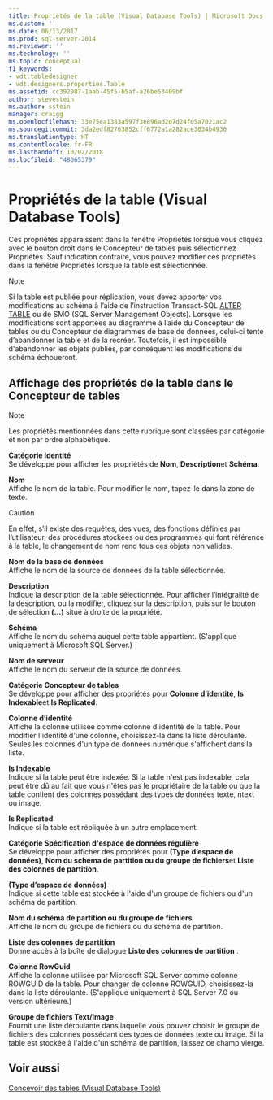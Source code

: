 ```yaml
---
title: Propriétés de la table (Visual Database Tools) | Microsoft Docs
ms.custom: ''
ms.date: 06/13/2017
ms.prod: sql-server-2014
ms.reviewer: ''
ms.technology: ''
ms.topic: conceptual
f1_keywords:
- vdt.tabledesigner
- vdt.designers.properties.Table
ms.assetid: cc392987-1aab-45f5-b5af-a26be53409bf
author: stevestein
ms.author: sstein
manager: craigg
ms.openlocfilehash: 33e75ea1383a597f3e896ad2d7d24f05a7021ac2
ms.sourcegitcommit: 3da2edf82763852cff6772a1a282ace3034b4936
ms.translationtype: HT
ms.contentlocale: fr-FR
ms.lasthandoff: 10/02/2018
ms.locfileid: "48065379"
---
```

# <a name="table-properties-visual-database-tools"></a>Propriétés de la table (Visual Database Tools)
  Ces propriétés apparaissent dans la fenêtre Propriétés lorsque vous cliquez avec le bouton droit dans le Concepteur de tables puis sélectionnez Propriétés. Sauf indication contraire, vous pouvez modifier ces propriétés dans la fenêtre Propriétés lorsque la table est sélectionnée.  
  
> [!NOTE]  
>  Si la table est publiée pour réplication, vous devez apporter vos modifications au schéma à l’aide de l’instruction Transact-SQL [ALTER TABLE](/sql/t-sql/statements/alter-table-transact-sql) ou de SMO (SQL Server Management Objects). Lorsque les modifications sont apportées au diagramme à l’aide du Concepteur de tables ou du Concepteur de diagrammes de base de données, celui-ci tente d’abandonner la table et de la recréer. Toutefois, il est impossible d'abandonner les objets publiés, par conséquent les modifications du schéma échoueront.  
  
## <a name="show-table-properties-in-table-designer"></a>Affichage des propriétés de la table dans le Concepteur de tables  
  
> [!NOTE]  
>  Les propriétés mentionnées dans cette rubrique sont classées par catégorie et non par ordre alphabétique.  
  
 **Catégorie Identité**  
 Se développe pour afficher les propriétés de **Nom**, **Description**et **Schéma**.  
  
 **Nom**  
 Affiche le nom de la table. Pour modifier le nom, tapez-le dans la zone de texte.  
  
> [!CAUTION]  
>  En effet, s’il existe des requêtes, des vues, des fonctions définies par l’utilisateur, des procédures stockées ou des programmes qui font référence à la table, le changement de nom rend tous ces objets non valides.  
  
 **Nom de la base de données**  
 Affiche le nom de la source de données de la table sélectionnée.  
  
 **Description**  
 Indique la description de la table sélectionnée. Pour afficher l’intégralité de la description, ou la modifier, cliquez sur la description, puis sur le bouton de sélection **(...)** situé à droite de la propriété.  
  
 **Schéma**  
 Affiche le nom du schéma auquel cette table appartient. (S'applique uniquement à Microsoft SQL Server.)  
  
 **Nom de serveur**  
 Affiche le nom du serveur de la source de données.  
  
 **Catégorie Concepteur de tables**  
 Se développe pour afficher des propriétés pour **Colonne d’identité**, **Is Indexable**et **Is Replicated**.  
  
 **Colonne d’identité**  
 Affiche la colonne utilisée comme colonne d'identité de la table. Pour modifier l'identité d'une colonne, choisissez-la dans la liste déroulante. Seules les colonnes d'un type de données numérique s'affichent dans la liste.  
  
 **Is Indexable**  
 Indique si la table peut être indexée. Si la table n'est pas indexable, cela peut être dû au fait que vous n'êtes pas le propriétaire de la table ou que la table contient des colonnes possédant des types de données texte, ntext ou image.  
  
 **Is Replicated**  
 Indique si la table est répliquée à un autre emplacement.  
  
 **Catégorie Spécification d'espace de données régulière**  
 Se développe pour afficher des propriétés pour **(Type d’espace de données)**, **Nom du schéma de partition ou du groupe de fichiers**et **Liste des colonnes de partition**.  
  
 **(Type d’espace de données)**  
 Indique si cette table est stockée à l'aide d'un groupe de fichiers ou d'un schéma de partition.  
  
 **Nom du schéma de partition ou du groupe de fichiers**  
 Affiche le nom du groupe de fichiers ou du schéma de partition.  
  
 **Liste des colonnes de partition**  
 Donne accès à la boîte de dialogue **Liste des colonnes de partition** .  
  
 **Colonne RowGuid**  
 Affiche la colonne utilisée par Microsoft SQL Server comme colonne ROWGUID de la table. Pour changer de colonne ROWGUID, choisissez-la dans la liste déroulante. (S'applique uniquement à SQL Server 7.0 ou version ultérieure.)  
  
 **Groupe de fichiers Text/Image**  
 Fournit une liste déroulante dans laquelle vous pouvez choisir le groupe de fichiers des colonnes possédant des types de données texte ou image. Si la table est stockée à l'aide d'un schéma de partition, laissez ce champ vierge.  
  
## <a name="see-also"></a>Voir aussi  
 [Concevoir des tables &#40;Visual Database Tools&#41;](visual-database-tools.md)  
  
  
